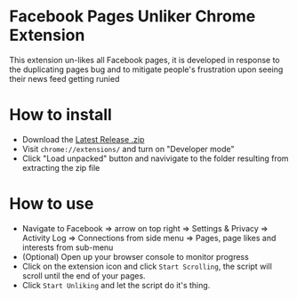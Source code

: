 # Facebook Pages Unliker Chrome Extension
This extension un-likes all Facebook pages, it is developed in response to the duplicating pages bug and to mitigate people's frustration upon seeing their news feed getting runied 

# How to install
- Download the [Latest Release .zip](https://github.com/ICodeWithMyhand/FacebookPagesUnlikerChromeExtension/releases/tag/v1.1.0)
- Visit `chrome://extensions/` and turn on "Developer mode"
- Click "Load unpacked" button and navivigate to the folder resulting from extracting the zip file

# How to use
- Navigate to Facebook => arrow on top right => Settings & Privacy => Activity Log => Connections from side menu => Pages, page likes and interests from sub-menu
- (Optional) Open up your browser console to monitor progress
- Click on the extension icon and click `Start Scrolling`, the script will scroll until the end of your pages.
- Click `Start Unliking` and let the script do it's thing.